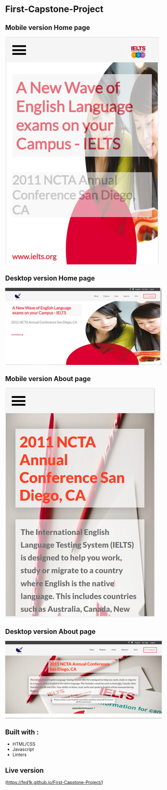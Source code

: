 # First-Capstone-Project


## Mobile version Home page
![screenshot](img/intoductionScreenshot.png)

## Desktop version Home page
![screenshot](img/introductionDesktopscreenshot.png)

## Mobile version About page
![screenshot](img/aboutpagemobscreen.png)

## Desktop version About page
![screenshot](img/aboutpagedesktopscreen.png)

## Built with :
 * HTML/CSS
 * Javascript
 * Linters

## Live version
(https://fed1k.github.io/First-Capstone-Project/)